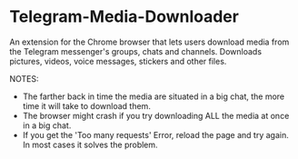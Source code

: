 # Telegram-Media-Downloader

An extension for the Chrome browser that lets users download media from the Telegram messenger's groups, chats and channels.
Downloads pictures, videos, voice messages, stickers and other files.

NOTES:
- The farther back in time the media are situated in a big chat, the more time it will take to download them. 
- The browser might crash if you try downloading ALL the media at once in a big chat.
- If you get the 'Too many requests' Error, reload the page and try again. In most cases it solves the problem.
